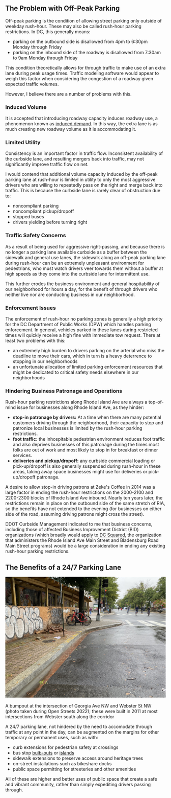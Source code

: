 ## The Problem with Off-Peak Parking
Off-peak parking is the condition of allowing street parking only outside of weekday rush-hour. These may also be called rush-hour parking restrictions. In DC, this generally means:
- parking on the outbound side is disallowed from 4pm to 6:30pm Monday through Friday
- parking on the inbound side of the roadway is disallowed from 7:30am to 9am Monday through Friday

This condition theoretically allows for through traffic to make use of an extra lane during peak usage times. Traffic modeling software would appear to weigh this factor when considering the congestion of a roadway given expected traffic volumes.

However, I believe there are a number of problems with this.

### Induced Volume
It is accepted that introducing roadway capacity induces roadway use, a phenomenon known as [induced demand](https://en.wikipedia.org/wiki/Induced_demand). In this way, the extra lane is as much creating new roadway volume as it is accommodating it.

### Limited Utility
Consistency is an important factor in traffic flow. Inconsistent availability of the curbside lane, and resulting mergers back into traffic, may not significantly improve traffic flow on net.

I would contend that additional volume capacity induced by the off-peak parking lane at rush-hour is limited in utility to only the most aggressive drivers who are willing to repeatedly pass on the right and merge back into traffic. This is because the curbside lane is rarely clear of obstruction due to:
- noncompliant parking
- noncompliant pickup/dropoff
- stopped buses
- drivers yielding before turning right

### Traffic Safety Concerns
As a result of being used for aggressive right-passing, and because there is no longer a parking lane available curbside as a buffer between the sidewalk and general use lanes, the sidewalk along an off-peak parking lane during rush-hour can be an extremely unpleasant environment for pedestrians, who must watch drivers veer towards them without a buffer at high speeds as they come into the curbside lane for intermittent use.

This further erodes the business environment and general hospitability of our neighborhood for hours a day, for the benefit of through drivers who neither live nor are conducting business in our neighborhood.

### Enforcement Issues
The enforcement of rush-hour no parking zones is generally a high priority for the DC Department of Public Works (DPW) which handles parking enforcement. In general, vehicles parked in these lanes during restricted times will quickly receive a high fine with immediate tow request. There at least two problems with this:
- an extremely high burden to drivers parking on the arterial who miss the deadline to move their cars, which in turn is a heavy deterrence to stopping in our neighborhoods
- an unfortunate allocation of limited parking enforcement resources that might be dedicated to critical safety needs elsewhere in our neighborhoods

### Hindering Business Patronage and Operations
Rush-hour parking restrictions along Rhode Island Ave are always a top-of-mind issue for businesses along Rhode Island Ave, as they hinder:
- **stop-in patronage by drivers:** At a time when there are many potential customers driving through the neighborhood, their capacity to stop and patronize local businesses is limited by the rush-hour parking restrictions.
- **foot traffic:** the inhospitable pedestrian environment reduces foot traffic and also deprives businesses of this patronage during the times most folks are out of work and most likely to stop in for breakfast or dinner services.
- **deliveries and pickup/dropoff:** any curbside commercial loading or pick-up/dropoff is also generally suspended during rush-hour in these areas, taking away space businesses might use for deliveries or pick-up/dropoff patronage.

A desire to allow stop-in driving patrons at Zeke's Coffee in 2014 was a large factor in ending the rush-hour restrictions on the 2000-2100 and 2200-2300 blocks of Rhode Island Ave inbound. Nearly ten years later, the restrictions remain in place on the outbound side of the same stretch of RIA, so the benefits have not extended to the evening (for businesses on either side of the road, assuming driving patrons might cross the street).

DDOT Curbside Management indicated to me that business concerns, including those of affected Business Improvement District (BID) organizations (which broadly would apply to [DC Squared](https://www.dcsquared.org/), the organization that administers the Rhode Island Ave Main Street and Bladensburg Road Main Street programs) would be a large consideration in ending any existing rush-hour parking restrictions.

## The Benefits of a 24/7 Parking Lane

[![Georgia Ave NW at Webster St NW](/assets/images/georgia-bumpout.jpg)](/assets/images/georgia-bumpout.jpg)
<p class="caption">A bumpout at the intersection of Georgia Ave NW and Webster St NW (photo taken during Open Streets 2022); these were built in 2011 at most intersections from Webster south along the corridor</p>

A 24/7 parking lane, not hindered by the need to accomodate through traffic at any point in the day, can be augmented on the margins for other temporary or permanent uses, such as with:
- curb extensions for pedestrian safety at crossings
- bus stop [bulb-outs](https://nacto.org/publication/urban-street-design-guide/street-design-elements/curb-extensions/bus-bulbs/) or [islands](https://nacto.org/publication/transit-street-design-guide/stations-stops/stop-configurations/side-boarding-island-stop/)
- sidewalk extensions to preserve access around heritage trees
- on-street installations such as bikeshare docks
- public space permitting for streeteries and other amenities

All of these are higher and better uses of public space that create a safe and vibrant community, rather than simply expediting drivers passing through.